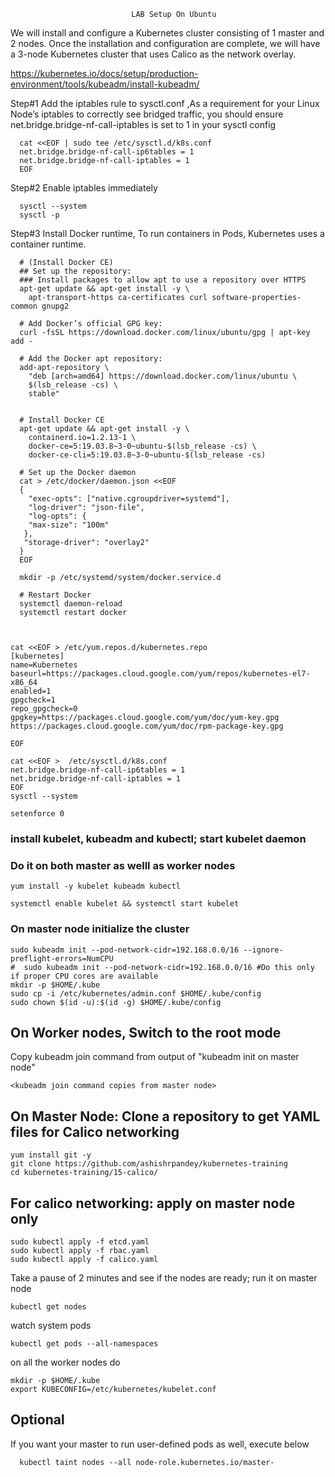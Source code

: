 

                               LAB Setup On Ubuntu

We will install and configure a Kubernetes cluster consisting of 1 master and 2 nodes. Once the installation and configuration are complete, we will have a 3-node Kubernetes cluster that uses Calico as the network overlay.

https://kubernetes.io/docs/setup/production-environment/tools/kubeadm/install-kubeadm/


Step#1 Add the iptables rule to sysctl.conf ,As a requirement for your Linux Node’s iptables to correctly see bridged traffic, you should ensure net.bridge.bridge-nf-call-iptables is set to 1 in your sysctl config

      cat <<EOF | sudo tee /etc/sysctl.d/k8s.conf
      net.bridge.bridge-nf-call-ip6tables = 1
      net.bridge.bridge-nf-call-iptables = 1
      EOF

Step#2 Enable iptables immediately
      
      sysctl --system
      sysctl -p

Step#3 Install Docker runtime, To run containers in Pods, Kubernetes uses a container runtime.
       
      # (Install Docker CE)
      ## Set up the repository:
      ### Install packages to allow apt to use a repository over HTTPS
      apt-get update && apt-get install -y \
        apt-transport-https ca-certificates curl software-properties-common gnupg2

      # Add Docker’s official GPG key:
      curl -fsSL https://download.docker.com/linux/ubuntu/gpg | apt-key add -
      
      # Add the Docker apt repository:
      add-apt-repository \
        "deb [arch=amd64] https://download.docker.com/linux/ubuntu \
        $(lsb_release -cs) \
        stable"


      # Install Docker CE
      apt-get update && apt-get install -y \
        containerd.io=1.2.13-1 \
        docker-ce=5:19.03.8~3-0~ubuntu-$(lsb_release -cs) \
        docker-ce-cli=5:19.03.8~3-0~ubuntu-$(lsb_release -cs)

      # Set up the Docker daemon
      cat > /etc/docker/daemon.json <<EOF
      {
        "exec-opts": ["native.cgroupdriver=systemd"],
        "log-driver": "json-file",
        "log-opts": {
        "max-size": "100m"
       },
       "storage-driver": "overlay2"
      }
      EOF

      mkdir -p /etc/systemd/system/docker.service.d

      # Restart Docker
      systemctl daemon-reload
      systemctl restart docker



    cat <<EOF > /etc/yum.repos.d/kubernetes.repo
    [kubernetes]
    name=Kubernetes
    baseurl=https://packages.cloud.google.com/yum/repos/kubernetes-el7-x86_64
    enabled=1
    gpgcheck=1
    repo_gpgcheck=0
    gpgkey=https://packages.cloud.google.com/yum/doc/yum-key.gpg https://packages.cloud.google.com/yum/doc/rpm-package-key.gpg

    EOF

    cat <<EOF >  /etc/sysctl.d/k8s.conf
    net.bridge.bridge-nf-call-ip6tables = 1
    net.bridge.bridge-nf-call-iptables = 1
    EOF
    sysctl --system

    setenforce 0

### install kubelet, kubeadm and kubectl; start kubelet daemon
### Do it on both master as welll as worker nodes

    yum install -y kubelet kubeadm kubectl

    systemctl enable kubelet && systemctl start kubelet

### On master node  initialize the cluster

    sudo kubeadm init --pod-network-cidr=192.168.0.0/16 --ignore-preflight-errors=NumCPU
    #  sudo kubeadm init --pod-network-cidr=192.168.0.0/16 #Do this only if proper CPU cores are available
    mkdir -p $HOME/.kube
    sudo cp -i /etc/kubernetes/admin.conf $HOME/.kube/config
    sudo chown $(id -u):$(id -g) $HOME/.kube/config


## On Worker nodes, Switch to the root mode
Copy kubeadm join command from output of "kubeadm init on master node"

    <kubeadm join command copies from master node>

## On Master Node: Clone a repository to get YAML files for Calico networking

    yum install git -y
    git clone https://github.com/ashishrpandey/kubernetes-training
    cd kubernetes-training/15-calico/


## For calico networking: apply on master node only

    sudo kubectl apply -f etcd.yaml
    sudo kubectl apply -f rbac.yaml
    sudo kubectl apply -f calico.yaml


Take a pause of 2 minutes and see if the nodes are ready; run it on master node

    kubectl get nodes

watch system pods

    kubectl get pods --all-namespaces


on all the worker nodes do

    mkdir -p $HOME/.kube
    export KUBECONFIG=/etc/kubernetes/kubelet.conf

## Optional
If you want your master to run user-defined pods as well, execute below

      kubectl taint nodes --all node-role.kubernetes.io/master-
